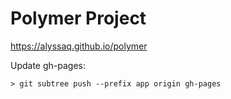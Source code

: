 Polymer Project
===

https://alyssaq.github.io/polymer

Update gh-pages:    

    > git subtree push --prefix app origin gh-pages